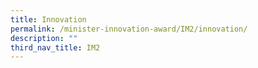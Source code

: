 ```yaml
---
title: Innovation
permalink: /minister-innovation-award/IM2/innovation/
description: ""
third_nav_title: IM2
---
```

